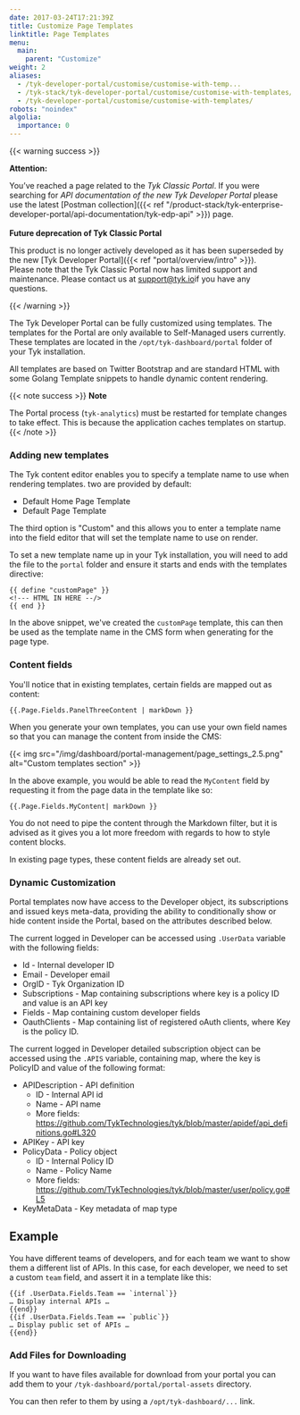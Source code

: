 ```yaml
---
date: 2017-03-24T17:21:39Z
title: Customize Page Templates
linktitle: Page Templates
menu:
  main:
    parent: "Customize"
weight: 2 
aliases:
  - /tyk-developer-portal/customise/customise-with-temp...
  - /tyk-stack/tyk-developer-portal/customise/customise-with-templates/
  - /tyk-developer-portal/customise/customise-with-templates/
robots: "noindex"
algolia:
  importance: 0
---
```


{{< warning success >}}

**Attention:**

You’ve reached a page related to the *Tyk Classic Portal*. If you were searching for *API documentation of the new Tyk
Developer Portal* please use the latest
[Postman collection]({{< ref "/product-stack/tyk-enterprise-developer-portal/api-documentation/tyk-edp-api" >}}) page.
</br>
</br>
**Future deprecation of Tyk Classic Portal**

This product is no longer actively developed as it
has been superseded by the new [Tyk Developer Portal]({{< ref "portal/overview/intro" >}}).
</br>
Please note that the Tyk Classic Portal now has limited support and maintenance. Please contact us at
[support@tyk.io](<mailto:support@tyk.io?subject=Tyk classic developer portal>)if you have any questions.

{{< /warning >}}

The Tyk Developer Portal can be fully customized using templates. The templates for the Portal are only available to Self-Managed users currently. These templates are located in the `/opt/tyk-dashboard/portal` folder of your Tyk installation.

All templates are based on Twitter Bootstrap and are standard HTML with some Golang Template snippets to handle dynamic content rendering.

{{< note success >}}
**Note**  

The Portal process (`tyk-analytics`) must be restarted for template changes to take effect. This is because the application caches templates on startup.
{{< /note >}}


### Adding new templates

The Tyk content editor enables you to specify a template name to use when rendering templates. two are provided by default:

*   Default Home Page Template
*   Default Page Template

The third option is "Custom" and this allows you to enter a template name into the field editor that will set the template name to use on render.

To set a new template name up in your Tyk installation, you will need to add the file to the `portal` folder and ensure it starts and ends with the templates directive:

```
{{ define "customPage" }}
<!--- HTML IN HERE --/>
{{ end }}
```

In the above snippet, we've created the `customPage` template, this can then be used as the template name in the CMS form when generating for the page type.

### Content fields

You'll notice that in existing templates, certain fields are mapped out as content:

```
{{.Page.Fields.PanelThreeContent | markDown }}
```

When you generate your own templates, you can use your own field names so that you can manage the content from inside the CMS:

{{< img src="/img/dashboard/portal-management/page_settings_2.5.png" alt="Custom templates section" >}}

In the above example, you would be able to read the `MyContent` field by requesting it from the page data in the template like so:

```
{{.Page.Fields.MyContent| markDown }}
```

You do not need to pipe the content through the Markdown filter, but it is advised as it gives you a lot more freedom with regards to how to style content blocks.

In existing page types, these content fields are already set out.

### Dynamic Customization

Portal templates now have access to the Developer object, its subscriptions and issued keys meta-data, providing the ability to conditionally show or hide content inside the Portal, based on the attributes described below.

The current logged in Developer can be accessed using `.UserData` variable with the following fields:

*   Id - Internal developer ID
*   Email - Developer email
*   OrgID - Tyk Organization ID
*   Subscriptions  - Map containing subscriptions where key is a policy ID and value is an API key
*   Fields - Map containing custom developer fields
*   OauthClients - Map containing list of registered oAuth clients, where Key is the policy ID.

The current logged in Developer detailed subscription object can be accessed using the `.APIS` variable, containing map, where the key is PolicyID and value of the following format:
 
*   APIDescription - API definition
      * ID - Internal API id
      * Name - API name
      * More fields: https://github.com/TykTechnologies/tyk/blob/master/apidef/api_definitions.go#L320
*   APIKey - API key
*   PolicyData - Policy object
      * ID - Internal Policy ID
      * Name - Policy Name
      * More fields: https://github.com/TykTechnologies/tyk/blob/master/user/policy.go#L5
*   KeyMetaData - Key metadata of map type

## Example
You have different teams of developers, and for each team we want to show them a different list of APIs. In this case, for each developer, we need to set a custom  `team` field, and assert it in a template like this:

```
{{if .UserData.Fields.Team == `internal`}}
… Display internal APIs …
{{end}}
{{if .UserData.Fields.Team == `public`}}
… Display public set of APIs …
{{end}}
```

### Add Files for Downloading

If you want to have files available for download from your portal you can add them to your `/tyk-dashboard/portal/portal-assets` directory. 

You can then refer to them by using a `/opt/tyk-dashboard/...` link.
